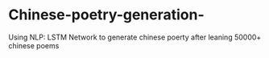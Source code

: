 # Chinese-poetry-generation-

Using NLP: LSTM Network to generate chinese poerty after leaning 50000+ chinese poems 
